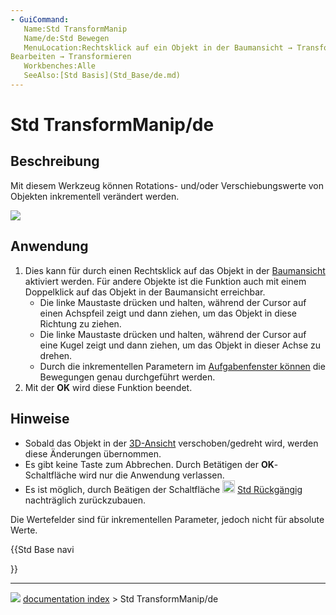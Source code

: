 ```yaml
---
- GuiCommand:
   Name:Std TransformManip
   Name/de:Std Bewegen
   MenuLocation:Rechtsklick auf ein Objekt in der Baumansicht → Transformieren
Bearbeiten → Transformieren
   Workbenches:Alle
   SeeAlso:[Std Basis](Std_Base/de.md)
---
```


# Std TransformManip/de

## Beschreibung

Mit diesem Werkzeug können Rotations- und/oder Verschiebungswerte von Objekten inkrementell verändert werden.

![](images/Manipulators.png )

## Anwendung

1.  Dies kann für durch einen Rechtsklick auf das Objekt in der [Baumansicht](Tree_view/de.md) aktiviert werden. Für andere Objekte ist die Funktion auch mit einem Doppelklick auf das Objekt in der Baumansicht erreichbar.
    -   Die linke Maustaste drücken und halten, während der Cursor auf einen Achspfeil zeigt und dann ziehen, um das Objekt in diese Richtung zu ziehen.
    -   Die linke Maustaste drücken und halten, während der Cursor auf eine Kugel zeigt und dann ziehen, um das Objekt in dieser Achse zu drehen.
    -   Durch die inkrementellen Parametern im [Aufgabenfenster können](Task_panel/de.md) die Bewegungen genau durchgeführt werden.
2.  Mit der **OK** wird diese Funktion beendet.

## Hinweise

-   Sobald das Objekt in der [3D-Ansicht](3D_view/de.md) verschoben/gedreht wird, werden diese Änderungen übernommen.
-   Es gibt keine Taste zum Abbrechen. Durch Betätigen der **OK**-Schaltfläche wird nur die Anwendung verlassen.
-   Es ist möglich, durch Beätigen der Schaltfläche <img alt="" src=images/Std_Undo.svg  style="width:20px;"> [Std Rückgängig](Std_Undo/de.md) nachträglich zurückzubauen.

Die Wertefelder sind für inkrementellen Parameter, jedoch nicht für absolute Werte.





{{Std Base navi

}}



---
![](images/Button_right.svg) [documentation index](../README.md) > Std TransformManip/de
